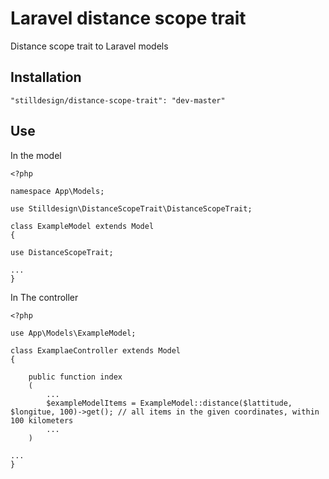 # Laravel distance scope trait
Distance scope trait to Laravel models

## Installation

```
"stilldesign/distance-scope-trait": "dev-master"
```

## Use

In the model

```
<?php

namespace App\Models;

use Stilldesign\DistanceScopeTrait\DistanceScopeTrait;

class ExampleModel extends Model
{

use DistanceScopeTrait;

...
}
```

In The controller


```
<?php

use App\Models\ExampleModel;

class ExamplaeController extends Model
{

    public function index
    (
        ...
        $exampleModelItems = ExampleModel::distance($lattitude, $longitue, 100)->get(); // all items in the given coordinates, within 100 kilometers
        ...
    )

...
}
```
